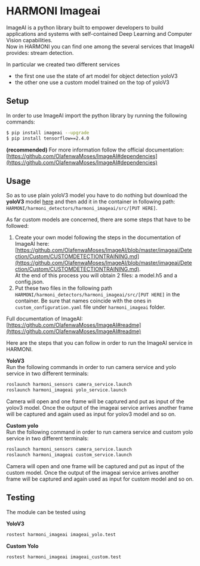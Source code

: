 # HARMONI Imageai


ImageAI is a python library built to empower developers to build applications and systems with self-contained Deep Learning and Computer Vision capabilities.  
Now in HARMONI you can find one among the several services that ImageAI provides: stream detection.  

In particular we created two different services

- the first one use the state of art model for object detection yoloV3 
- the other one use a custom model trained on the top of yoloV3

## Setup

In order to use ImageAI import the python library by running the following commands:

```bash 
$ pip install imageai --upgrade
$ pip install tensorflow==2.4.0
``` 

**(recommended)** For more information follow the official documentation: [https://github.com/OlafenwaMoses/ImageAI#dependencies](https://github.com/OlafenwaMoses/ImageAI#dependencies)

## Usage

So as to use plain yoloV3 model you have to do nothing but download the **yoloV3** model [here](https://github.com/OlafenwaMoses/ImageAI/releases/download/1.0/yolo.h5) and then add it in the container in following path: `HARMONI/harmoni_detectors/harmoni_imageai/src/[PUT HERE]`.

As far custom models are concerned, there are some steps that have to be followed:

1. Create your own model following the steps in the documentation of ImageAI here: [https://github.com/OlafenwaMoses/ImageAI/blob/master/imageai/Detection/Custom/CUSTOMDETECTIONTRAINING.md](https://github.com/OlafenwaMoses/ImageAI/blob/master/imageai/Detection/Custom/CUSTOMDETECTIONTRAINING.md).  
At the end of this process you will obtain 2 files: a model.h5 and a config.json. 
2. Put these two files in the following path  `HARMONI/harmoni_detectors/harmoni_imageai/src/[PUT HERE]` in the container. Be sure that names coincide with the ones in `custom_configuration.yaml` file under `harmoni_imageai` folder.

Full documentation of ImageAI: [https://github.com/OlafenwaMoses/ImageAI#readme](https://github.com/OlafenwaMoses/ImageAI#readme)


Here are the steps that you can follow in order to run the ImageAI service in HARMONI.

**YoloV3**  
Run the following commands in order to run camera service and yolo service in two different terminals:

```  bash
roslaunch harmoni_sensors camera_service.launch
roslaunch harmoni_imageai yolo_service.launch
```

Camera will open and one frame will be captured and put as input of the yolov3 model. Once the output of the imageai service arrives another frame will be captured and again used as input for yolov3 model and so on.

**Custom yolo**  
Run the following command in order to run camera service and custom yolo service in two different terminals:

```  bash
roslaunch harmoni_sensors camera_service.launch
roslaunch harmoni_imageai custom_service.launch
```

Camera will open and one frame will be captured and put as input of the custom model. Once the output of the imageai service arrives another frame will be captured and again used as input for custom model and so on. 

## Testing

The module can be tested using

**YoloV3**
```  bash
rostest harmoni_imageai imageai_yolo.test
```

**Custom Yolo**
```  bash
rostest harmoni_imageai imageai_custom.test
```